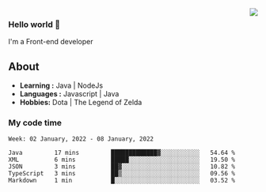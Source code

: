 <img align='right' src="https://github-readme-stats.vercel.app/api?username=jumodada&show_icons=true&theme=vue">

### Hello world 👋

I'm a Front-end developer 
    
## About
-  **Learning :** Java | NodeJs
-  **Languages :** Javascript | Java
-  **Hobbies:** Dota | The Legend of Zelda

### My code time

<!--START_SECTION:waka-->
```text
Week: 02 January, 2022 - 08 January, 2022

Java         17 mins         █████████████▓░░░░░░░░░░░   54.64 % 
XML          6 mins          █████░░░░░░░░░░░░░░░░░░░░   19.50 % 
JSON         3 mins          ██▓░░░░░░░░░░░░░░░░░░░░░░   10.82 % 
TypeScript   3 mins          ██▒░░░░░░░░░░░░░░░░░░░░░░   09.56 % 
Markdown     1 min           █░░░░░░░░░░░░░░░░░░░░░░░░   03.52 % 
```
<!--END_SECTION:waka-->
